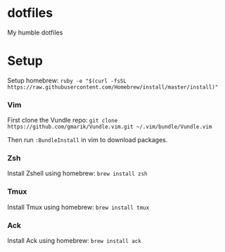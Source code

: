 # dotfiles

My humble dotfiles

# Setup

Setup homebrew:
`ruby -e "$(curl -fsSL https://raw.githubusercontent.com/Homebrew/install/master/install)"`

### Vim

First clone the Vundle repo:
`git clone https://github.com/gmarik/Vundle.vim.git ~/.vim/bundle/Vundle.vim`

Then run `:BundleInstall` in vim to download packages.

### Zsh

Install Zshell using homebrew:
`brew install zsh`

### Tmux

Install Tmux using homebrew:
`brew install tmux`

### Ack

Install Ack using homebrew:
`brew install ack`

